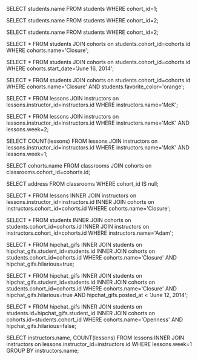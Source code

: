 SELECT students.name FROM students WHERE cohort_id=1;

SELECT students.name FROM students WHERE cohort_id=2;

SELECT students.name FROM students WHERE cohort_id=2;

SELECT * FROM students JOIN cohorts on students.cohort_id=cohorts.id WHERE cohorts.name='Closure';

SELECT * FROM students JOIN cohorts on students.cohort_id=cohorts.id WHERE cohorts.start_date='June 16, 2014';

SELECT * FROM students JOIN cohorts on students.cohort_id=cohorts.id WHERE cohorts.name='Closure' AND students.favorite_color='orange';

SELECT * FROM lessons JOIN instructors on lessons.instructor_id=instructors.id WHERE instructors.name='McK';

SELECT * FROM lessons JOIN instructors on lessons.instructor_id=instructors.id WHERE instructors.name='McK' AND lessons.week=2;

SELECT COUNT(lessons) FROM lessons JOIN instructors on lessons.instructor_id=instructors.id WHERE instructors.name='McK' AND lessons.week=1;

SELECT cohorts.name FROM classrooms JOIN cohorts on classrooms.cohort_id=cohorts.id;

SELECT address FROM classrooms WHERE cohort_id IS null;

SELECT * FROM lessons INNER JOIN instructors on lessons.instructor_id=instructors.id INNER JOIN cohorts on instructors.cohort_id=cohorts.id WHERE cohorts.name='Closure';

SELECT * FROM students INNER JOIN cohorts on students.cohort_id=cohorts.id INNER JOIN instructors on instructors.cohort_id=cohorts.id WHERE instructors.name='Adam';

SELECT * FROM hipchat_gifs INNER JOIN students on hipchat_gifs.student_id=students.id INNER JOIN cohorts on students.cohort_id=cohorts.id WHERE cohorts.name='Closure' AND hipchat_gifs.hilarious=true;

SELECT * FROM hipchat_gifs INNER JOIN students on hipchat_gifs.student_id=students.id INNER JOIN cohorts on students.cohort_id=cohorts.id WHERE cohorts.name='Closure' AND hipchat_gifs.hilarious=true AND hipchat_gifs.posted_at < 'June 12, 2014';

SELECT * FROM hipchat_gifs INNER JOIN students on students.id=hipchat_gifs.student_id INNER JOIN cohorts on cohorts.id=students.cohort_id WHERE cohorts.name='Openness' AND hipchat_gifs.hilarious=false;

SELECT instructors.name, COUNT(lessons) FROM lessons INNER JOIN instructors on lessons.instructor_id=instructors.id WHERE lessons.week=1 GROUP BY instructors.name;



